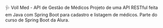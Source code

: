 🩺 Voll Med - API de Gestão de Médicos
Projeto de uma API RESTful feita em Java com Spring Boot para cadastro e listagem de médicos. Parte do curso de Spring Boot da Alura.

